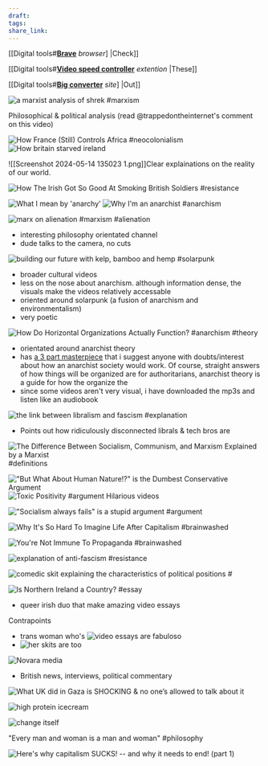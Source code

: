 ```yaml
---
draft: 
tags: 
share_link:
---
```

[[Digital tools#[**Brave**](https//brave.com/) *browser*] |Check]]

[[Digital tools#[**Video speed controller**](https//chromewebstore.google.com/detail/video-speed-controller/nffaoalbilbmmfgbnbgppjihopabppdk) *extention* |These]]

[[Digital tools#[**Big converter**](https//bigconv.com/v254/) *site*] |Out]]

![a marxist analysis of shrek](https://www.youtube.com/watch?v=pWbaUnbo-_c) 
#marxism 

Philosophical & political analysis (read @trappedontheinternet's comment on this video) 

![How France (Still) Controls Africa](https://www.youtube.com/watch?v=36vYRkVYeVw) #neocolonialism
![How britain starved ireland](https://www.youtube.com/watch?v=4nL_RsAjxhg&t=121s)

![[Screenshot 2024-05-14 135023 1.png]]Clear explainations on the reality of our world. 

![How The Irish Got So Good At Smoking British Soldiers](https://www.youtube.com/watch?v=TcRh0b9obDU) 
#resistance

![What I mean by 'anarchy'](https://www.youtube.com/watch?v=7zh2cwoXpAU ) 
![Why I'm an anarchist ](https://www.youtube.com/watch?v=o6X_uSFAD_A) 
#anarchism 


![marx on alienation](https://www.youtube.com/watch?v=jH5VwZZpZYQ) #marxism #alienation

- interesting philosophy orientated channel 
- dude talks to the camera, no cuts


![building our future with kelp, bamboo and hemp](https://www.youtube.com/watch?v=IRuVzRJe-z4) #solarpunk

- broader cultural videos 
- less on the nose about anarchism. although information dense, the visuals make the videos relatively accessable 
- oriented around solarpunk (a fusion of anarchism and environmentalism)
- very poetic

![How Do Horizontal Organizations Actually Function?](https://www.youtube.com/watch?v=bjON4bgC9zg) #anarchism #theory

- orientated around anarchist theory
- has [a 3 part masterpiece](https://www.youtube.com/watch?v=VCgr2g0cQ5Y&t=5s) that i suggest anyone with doubts/interest about how an anarchist society would work. Of course, straight answers of how things will be organized are for authoritarians, anarchist theory is a guide for how the organize the 
- since some videos aren't very visual, i have downloaded the mp3s and listen like an audiobook

![the link between libralism and fascism](https://www.youtube.com/watch?v=jmT7nLDinhY) 
#explanation

- Points out how ridiculously disconnected librals & tech bros are

![The Difference Between Socialism, Communism, and Marxism Explained by a Marxist](https://www.youtube.com/watch?v=vyl2DeKT-Vs&t=599s) 
#definitions

!["But What About Human Nature!?" is the Dumbest Conservative Argument](https://www.youtube.com/watch?v=3k7_wE0GhVM)
![Toxic Positivity](https://www.youtube.com/watch?v=ZJ0OKIODHgU) 
#argument Hilarious videos

!["Socialism always fails" is a stupid argument](https://www.youtube.com/watch?v=nFUC0UWgdGY) #argument 

![Why It's So Hard To Imagine Life After Capitalism](https://www.youtube.com/watch?v=PaASqPnpq5Y) #brainwashed

![You're Not Immune To Propaganda](https://www.youtube.com/watch?v=dl2fnWIlDZg) #brainwashed 

![explanation of anti-fascism](https://www.youtube.com/watch?v=bgwS_FMZ3nQ&t=1172s) #resistance 

![comedic skit explaining the characteristics of political positions](https://www.youtube.com/watch?v=l5feTYQjRQY) #

![Is Northern Ireland a Country?](https://www.youtube.com/watch?v=xA2qBqdG9ME&t=596s) #essay

- queer irish duo that make amazing video essays


Contrapoints
- trans woman who's ![video essays](https://www.youtube.com/watch?v=S1xxcKCGljY) are fabuloso
- ![her skits are too](https://www.youtube.com/watch?v=QuN6GfUix7c)

![Novara media](https://www.youtube.com/watch?v=RqQDaC5enGY)

- British news, interviews, political commentary 

![What UK did in Gaza is SHOCKING & no one’s allowed to talk about it](https://www.youtube.com/watch?v=ecWUdwkelvM)

![high protein icecream](https://www.youtube.com/watch?v=__7bHzljOII)

![change itself](https://youtu.be/TEYHUJv1rLg?si=UM-sdVjEXhu5unj4)

"Every man and woman is a man and woman" #philosophy 

![Here's why capitalism SUCKS! -- and why it needs to end! (part 1)](https://www.youtube.com/watch?v=8aHvA0KHXqM)

